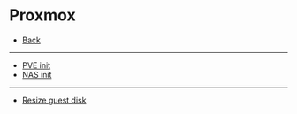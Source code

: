 # Proxmox

* [Back](../readme.md)
---
* [PVE init](pve-init.md)
* [NAS init](nas-init.md)
---
* [Resize guest disk](resize-disk-guest.md)
